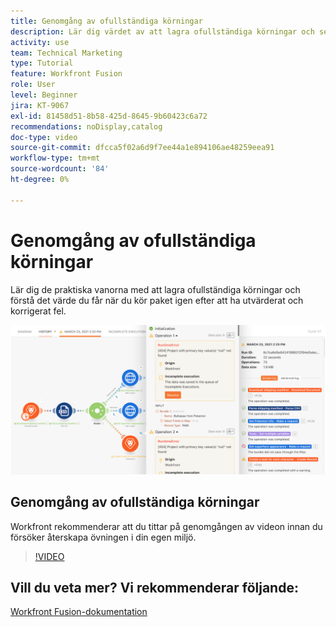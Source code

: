 ```yaml
---
title: Genomgång av ofullständiga körningar
description: Lär dig värdet av att lagra ofullständiga körningar och sedan köra om paket efter att du har utvärderat och korrigerat fel i  [!DNL Adobe Workfront Fusion].
activity: use
team: Technical Marketing
type: Tutorial
feature: Workfront Fusion
role: User
level: Beginner
jira: KT-9067
exl-id: 81458d51-8b58-425d-8645-9b60423c6a72
recommendations: noDisplay,catalog
doc-type: video
source-git-commit: dfcca5f02a6d9f7ee44a1e894106ae48259eea91
workflow-type: tm+mt
source-wordcount: '84'
ht-degree: 0%

---
```


# Genomgång av ofullständiga körningar

Lär dig de praktiska vanorna med att lagra ofullständiga körningar och förstå det värde du får när du kör paket igen efter att ha utvärderat och korrigerat fel.

![En bild av ett scenario med felhantering](assets/troubleshooting-and-error-handling-8.png)

## Genomgång av ofullständiga körningar

Workfront rekommenderar att du tittar på genomgången av videon innan du försöker återskapa övningen i din egen miljö.

>[!VIDEO](https://video.tv.adobe.com/v/335308/?quality=12&learn=on&enablevpops)

## Vill du veta mer? Vi rekommenderar följande:

[Workfront Fusion-dokumentation](https://experienceleague.adobe.com/en/docs/workfront-fusion/using/get-started-with-fusion/understand-workfront-fusion/workfront-fusion-overview)
